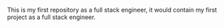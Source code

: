 This is my first repository as a full stack engineer, it would contain my first project as a full stack engineer.

